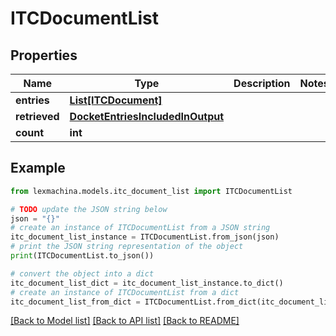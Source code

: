 # ITCDocumentList


## Properties

Name | Type | Description | Notes
------------ | ------------- | ------------- | -------------
**entries** | [**List[ITCDocument]**](ITCDocument.md) |  | 
**retrieved** | [**DocketEntriesIncludedInOutput**](DocketEntriesIncludedInOutput.md) |  | 
**count** | **int** |  | 

## Example

```python
from lexmachina.models.itc_document_list import ITCDocumentList

# TODO update the JSON string below
json = "{}"
# create an instance of ITCDocumentList from a JSON string
itc_document_list_instance = ITCDocumentList.from_json(json)
# print the JSON string representation of the object
print(ITCDocumentList.to_json())

# convert the object into a dict
itc_document_list_dict = itc_document_list_instance.to_dict()
# create an instance of ITCDocumentList from a dict
itc_document_list_from_dict = ITCDocumentList.from_dict(itc_document_list_dict)
```
[[Back to Model list]](../README.md#documentation-for-models) [[Back to API list]](../README.md#documentation-for-api-endpoints) [[Back to README]](../README.md)


